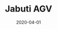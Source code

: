 ---
layout: inner
position: left
title: 'Jabuti AGV'
date: 2020-04-01
categories: development robotics IoT
tags: IoT Robotics
featured_image: '/img/projects/jabuti-agv-1130x864-2x.png'
project_link: 'https://github.com/LeandroLuna/AGV-Bosch'
button_text: 'Discover Jabuti AGV'
button_icon: 'robot'
lead_text: 'Programming an Automated Guided Vehicle (AGV) for industrial applications, integrating advanced IoT technologies.'
---